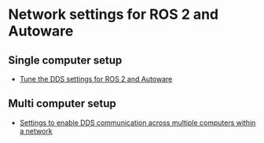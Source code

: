 # Network settings for ROS 2 and Autoware

## Single computer setup

- [Tune the DDS settings for ROS 2 and Autoware](./dds-settings.md)

## Multi computer setup

- [Settings to enable DDS communication across multiple computers within a network](./multiple-computers.md)
